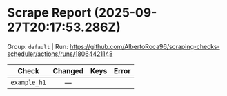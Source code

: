 # Scrape Report (2025-09-27T20:17:53.286Z)

Group: `default`  |  Run: https://github.com/AlbertoRoca96/scraping-checks-scheduler/actions/runs/18064421148

| Check | Changed | Keys | Error |
|---|:---:|:--|:--|
| `example_h1` | — |  |  |
